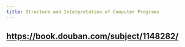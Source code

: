 ```yaml
---
title: Structure and Interpretation of Computer Programs
---
```


## https://book.douban.com/subject/1148282/
